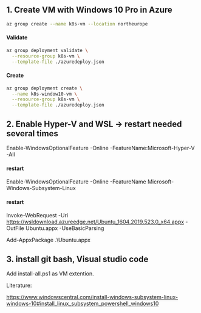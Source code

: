 ## 1.  Create VM with Windows 10 Pro in Azure

```bash
az group create --name k8s-vm --location northeurope
```

#### Validate 
```bash
az group deployment validate \
  --resource-group k8s-vm \
  --template-file ./azuredeploy.json

```
#### Create 
```bash
az group deployment create \
  --name k8s-window10-vm \
  --resource-group k8s-vm \
  --template-file ./azuredeploy.json

```

## 2. Enable Hyper-V  and WSL -> restart needed several times 
Enable-WindowsOptionalFeature -Online -FeatureName:Microsoft-Hyper-V -All
#### restart 
Enable-WindowsOptionalFeature -Online -FeatureName Microsoft-Windows-Subsystem-Linux
#### restart 
Invoke-WebRequest -Uri https://wsldownload.azureedge.net/Ubuntu_1604.2019.523.0_x64.appx -OutFile Ubuntu.appx -UseBasicParsing

Add-AppxPackage .\Ubuntu.appx

## 3. install git bash, Visual studio code 
Add  install-all.ps1 as VM extention.




Literature:

https://www.windowscentral.com/install-windows-subsystem-linux-windows-10#install_linux_subsystem_powershell_windows10



